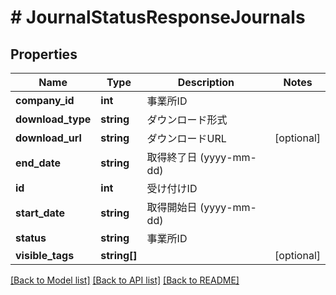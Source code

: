 # # JournalStatusResponseJournals

## Properties

Name | Type | Description | Notes
------------ | ------------- | ------------- | -------------
**company_id** | **int** | 事業所ID | 
**download_type** | **string** | ダウンロード形式 | 
**download_url** | **string** | ダウンロードURL | [optional] 
**end_date** | **string** | 取得終了日 (yyyy-mm-dd) | 
**id** | **int** | 受け付けID | 
**start_date** | **string** | 取得開始日 (yyyy-mm-dd) | 
**status** | **string** | 事業所ID | 
**visible_tags** | **string[]** |  | [optional] 

[[Back to Model list]](../../README.md#documentation-for-models) [[Back to API list]](../../README.md#documentation-for-api-endpoints) [[Back to README]](../../README.md)


